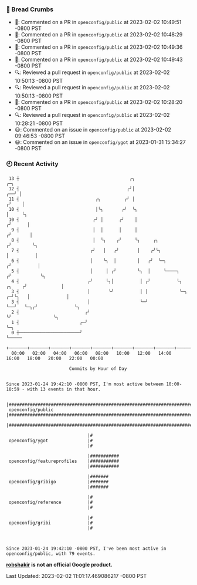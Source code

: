 ### 🍞 Bread Crumbs

 * 💬: Commented on a PR in  `openconfig/public` at 2023-02-02 10:49:51 -0800 PST
 * 💬: Commented on a PR in  `openconfig/public` at 2023-02-02 10:48:29 -0800 PST
 * 💬: Commented on a PR in  `openconfig/public` at 2023-02-02 10:49:36 -0800 PST
 * 💬: Commented on a PR in  `openconfig/public` at 2023-02-02 10:49:43 -0800 PST
 * 🔍: Reviewed a pull request in  `openconfig/public` at 2023-02-02 10:50:13 -0800 PST
 * 🔍: Reviewed a pull request in  `openconfig/public` at 2023-02-02 10:50:13 -0800 PST
 * 💬: Commented on a PR in  `openconfig/public` at 2023-02-02 10:28:20 -0800 PST
 * 🔍: Reviewed a pull request in  `openconfig/public` at 2023-02-02 10:28:21 -0800 PST
 * 😃: Commented on an issue in `openconfig/public` at 2023-02-02 09:46:53 -0800 PST
 * 😃: Commented on an issue in `openconfig/ygot` at 2023-01-31 15:34:27 -0800 PST

### 🕘 Recent Activity
```
 13 ┼                                          ╭╮                                        ╭─╮
 12 ┤                                         ╭╯│                                     ╭──╯ │
 11 ┤                             ╭╮         ╭╯ │                                    ╭╯    │
 10 ┤                             │╰╮       ╭╯  ╰╮                                   │     ╰╮
 10 ┤                            ╭╯ │      ╭╯    │                                  ╭╯      │
  9 ┤                            │  │      │     │                                 ╭╯       │
  8 ┤                            │  ╰╮    ╭╯     ╰╮     ╭╮                        ╭╯        ╰╮
  7 ┤                           ╭╯   │   ╭╯       │    ╭╯╰╮                       │          │
  6 ┤                           │    ╰╮  │        │   ╭╯  ╰─╮                    ╭╯          │
  5 ┤                           │     │ ╭╯        ╰╮  │     ╰────╮              ╭╯           ╰╮
  4 ┤                          ╭╯     ╰╮│          │ ╭╯          ╰╮      ╭╮    ╭╯             │
  3 ┤                          │       ╰╯          │ │            ╰─╮  ╭─╯╰╮   │              │
  3 ┤                          │                   ╰─╯              ╰──╯   ╰─╮╭╯              ╰╮
  2 ┤                         ╭╯                                             ╰╯                ╰╮
  1 ┤                       ╭─╯                                                                 ╰─╮
  0 ┼───────────────────────╯                                                                     ╰─────
    +───────+───────+───────+───────+───────+───────+───────+───────+───────+───────+───────+───────+────
  00:00   02:00   04:00   06:00   08:00   10:00   12:00   14:00   16:00   18:00   20:00   22:00   00:00   

						Commits by Hour of Day


Since 2023-01-24 19:42:10 -0800 PST, I'm most active between 10:00-10:59 - with 13 events in that hour.

```



```
                               |###############################################################################
 openconfig/public             |###############################################################################
                               |###############################################################################

                               |#
 openconfig/ygot               |#
                               |#

                               |###########
 openconfig/featureprofiles    |###########
                               |###########

                               |#######
 openconfig/gribigo            |#######
                               |#######

                               |#
 openconfig/reference          |#
                               |#

                               |#
 openconfig/gribi              |#
                               |#



Since 2023-01-24 19:42:10 -0800 PST, I've been most active in openconfig/public, with 79 events.

```
**[robshakir](mailto:robjs@google.com) is not an official Google product.**  


Last Updated: 2023-02-02 11:01:17.469086217 -0800 PST
